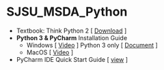 # SJSU_MSDA_Python
* Textbook: Think Python 2 [ [Download](http://greenteapress.com/thinkpython2/thinkpython2.pdf) ]
* **Python 3 & PyCharm** Installation Guide
  * Windows [ [Video](https://www.youtube.com/watch?v=puBXxzcWJIQ) ] Python 3 only [ [Document](https://www.ics.uci.edu/~pattis/common/handouts/pythoneclipsejava/python.html) ]
  * MacOS   [ [Video](https://www.youtube.com/watch?v=oyzH4M6X6F4) ]
* PyCharm IDE Quick Start Guide [ [view](https://www.jetbrains.com/help/pycharm/quick-start-guide.html) ]
